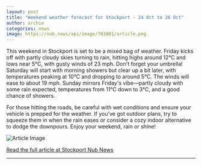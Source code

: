 ```yaml
---
layout: post
title: "Weekend weather forecast for Stockport - 24 Oct to 26 Oct"
author: archie
categories: news
image: https://nub.news/api/image/703801/article.png
---
```

This weekend in Stockport is set to be a mixed bag of weather. Friday kicks off with partly cloudy skies turning to rain, hitting highs around 12°C and lows near 5°C, with gusty winds of 23 mph. Don't forget your umbrella! Saturday will start with morning showers but clear up a bit later, with temperatures peaking at 10°C and dropping to around 5°C. The winds will ease to about 19 mph. Sunday mirrors Friday's vibe—partly cloudy with some rain expected, temperatures from 11°C down to 3°C, and a good chance of showers. 

For those hitting the roads, be careful with wet conditions and ensure your vehicle is prepped for the weather. If you’ve got outdoor plans, try to squeeze them in when the rain eases or consider a cozy indoor alternative to dodge the downpours. Enjoy your weekend, rain or shine!

![Article Image](https://nub.news/api/image/703801/article.png)

[Read the full article at Stockport Nub News](https://stockport.nub.news/news/weather-news/weekend-weather-forecast-for-stockport-24-oct-to-26-oct-276484)

---
